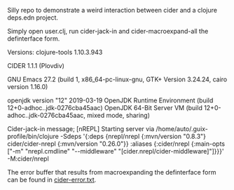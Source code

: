 Silly repo to demonstrate a weird interaction between cider and a clojure deps.edn project.

Simply open user.clj, run cider-jack-in and cider-macroexpand-all the definterface form. 

Versions:
clojure-tools 1.10.3.943

CIDER 1.1.1 (Plovdiv)

GNU Emacs 27.2 (build 1, x86_64-pc-linux-gnu, GTK+ Version 3.24.24, cairo version 1.16.0)

openjdk version "12" 2019-03-19
OpenJDK Runtime Environment (build 12+0-adhoc..jdk-0276cba45aac)
OpenJDK 64-Bit Server VM (build 12+0-adhoc..jdk-0276cba45aac, mixed mode, sharing)

Cider-jack-in message;
[nREPL] Starting server via /home/auto/.guix-profile/bin/clojure -Sdeps '{:deps {nrepl/nrepl {:mvn/version "0.8.3"} cider/cider-nrepl {:mvn/version "0.26.0"}} :aliases {:cider/nrepl {:main-opts ["-m" "nrepl.cmdline" "--middleware" "[cider.nrepl/cider-middleware]"]}}}' -M:cider/nrepl

The error buffer that results from macroexpanding the definterface form can be found in [cider-error.txt](cider-error.txt).


